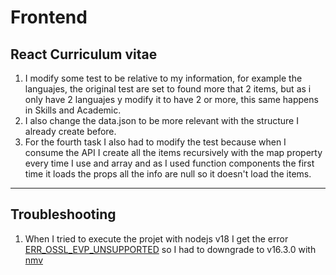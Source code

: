 # Frontend

## React Curriculum vitae
1. I modify some test to be relative to my information, for example the languajes, the original test are set to found more that 2 items, but as i only have 2 languajes y modify it to have 2 or more, this same happens in Skills and Academic.
2. I also change the data.json to be more relevant with the structure I already create before.
3. For the fourth task I also had to modify the test because when I consume the API I create all the items recursively with the map property every time I use and array and as I used function components the first time it loads the props all the info are null so it doesn't load the items.
___
## Troubleshooting
1. When I tried to execute the projet with nodejs v18 I get the error [ERR_OSSL_EVP_UNSUPPORTED](https://stackoverflow.com/questions/69394632/webpack-build-failing-with-err-ossl-evp-unsupported) so I had to downgrade to v16.3.0 with [nmv](https://github.com/nvm-sh/nvm)